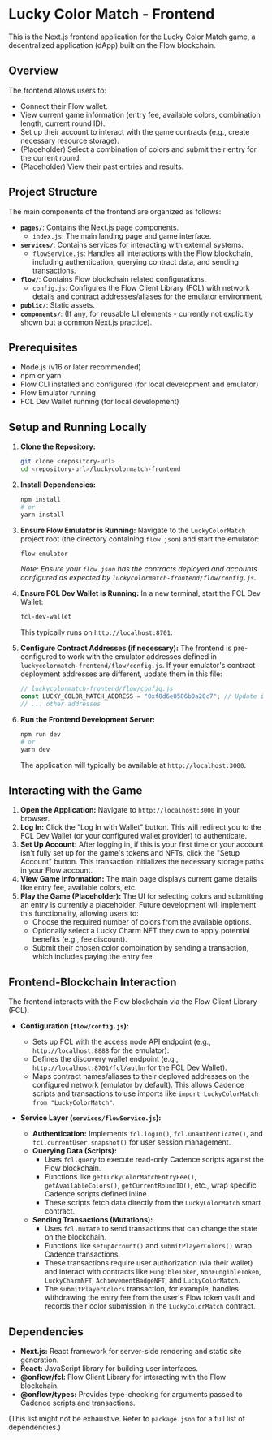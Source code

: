 # Lucky Color Match - Frontend

This is the Next.js frontend application for the Lucky Color Match game, a decentralized application (dApp) built on the Flow blockchain.

## Overview

The frontend allows users to:
- Connect their Flow wallet.
- View current game information (entry fee, available colors, combination length, current round ID).
- Set up their account to interact with the game contracts (e.g., create necessary resource storage).
- (Placeholder) Select a combination of colors and submit their entry for the current round.
- (Placeholder) View their past entries and results.

## Project Structure

The main components of the frontend are organized as follows:

-   **`pages/`**: Contains the Next.js page components.
    -   `index.js`: The main landing page and game interface.
-   **`services/`**: Contains services for interacting with external systems.
    -   `flowService.js`: Handles all interactions with the Flow blockchain, including authentication, querying contract data, and sending transactions.
-   **`flow/`**: Contains Flow blockchain related configurations.
    -   `config.js`: Configures the Flow Client Library (FCL) with network details and contract addresses/aliases for the emulator environment.
-   **`public/`**: Static assets.
-   **`components/`**: (If any, for reusable UI elements - currently not explicitly shown but a common Next.js practice).

## Prerequisites

-   Node.js (v16 or later recommended)
-   npm or yarn
-   Flow CLI installed and configured (for local development and emulator)
-   Flow Emulator running
-   FCL Dev Wallet running (for local development)

## Setup and Running Locally

1.  **Clone the Repository:**
    ```bash
    git clone <repository-url>
    cd <repository-url>/luckycolormatch-frontend
    ```

2.  **Install Dependencies:**
    ```bash
    npm install
    # or
    yarn install
    ```

3.  **Ensure Flow Emulator is Running:**
    Navigate to the `LuckyColorMatch` project root (the directory containing `flow.json`) and start the emulator:
    ```bash
    flow emulator
    ```
    *Note: Ensure your `flow.json` has the contracts deployed and accounts configured as expected by `luckycolormatch-frontend/flow/config.js`.*

4.  **Ensure FCL Dev Wallet is Running:**
    In a new terminal, start the FCL Dev Wallet:
    ```bash
    fcl-dev-wallet
    ```
    This typically runs on `http://localhost:8701`.

5.  **Configure Contract Addresses (if necessary):**
    The frontend is pre-configured to work with the emulator addresses defined in `luckycolormatch-frontend/flow/config.js`. If your emulator's contract deployment addresses are different, update them in this file:
    ```javascript
    // luckycolormatch-frontend/flow/config.js
    const LUCKY_COLOR_MATCH_ADDRESS = "0xf8d6e0586b0a20c7"; // Update if different
    // ... other addresses
    ```

6.  **Run the Frontend Development Server:**
    ```bash
    npm run dev
    # or
    yarn dev
    ```
    The application will typically be available at `http://localhost:3000`.

## Interacting with the Game

1.  **Open the Application:** Navigate to `http://localhost:3000` in your browser.
2.  **Log In:** Click the "Log In with Wallet" button. This will redirect you to the FCL Dev Wallet (or your configured wallet provider) to authenticate.
3.  **Set Up Account:** After logging in, if this is your first time or your account isn't fully set up for the game's tokens and NFTs, click the "Setup Account" button. This transaction initializes the necessary storage paths in your Flow account.
4.  **View Game Information:** The main page displays current game details like entry fee, available colors, etc.
5.  **Play the Game (Placeholder):** The UI for selecting colors and submitting an entry is currently a placeholder. Future development will implement this functionality, allowing users to:
    -   Choose the required number of colors from the available options.
    -   Optionally select a Lucky Charm NFT they own to apply potential benefits (e.g., fee discount).
    -   Submit their chosen color combination by sending a transaction, which includes paying the entry fee.

## Frontend-Blockchain Interaction

The frontend interacts with the Flow blockchain via the Flow Client Library (FCL).

-   **Configuration (`flow/config.js`):**
    -   Sets up FCL with the access node API endpoint (e.g., `http://localhost:8888` for the emulator).
    -   Defines the discovery wallet endpoint (e.g., `http://localhost:8701/fcl/authn` for the FCL Dev Wallet).
    -   Maps contract names/aliases to their deployed addresses on the configured network (emulator by default). This allows Cadence scripts and transactions to use imports like `import LuckyColorMatch from "LuckyColorMatch"`.

-   **Service Layer (`services/flowService.js`):**
    -   **Authentication:** Implements `fcl.logIn()`, `fcl.unauthenticate()`, and `fcl.currentUser.snapshot()` for user session management.
    -   **Querying Data (Scripts):**
        -   Uses `fcl.query` to execute read-only Cadence scripts against the Flow blockchain.
        -   Functions like `getLuckyColorMatchEntryFee()`, `getAvailableColors()`, `getCurrentRoundID()`, etc., wrap specific Cadence scripts defined inline.
        -   These scripts fetch data directly from the `LuckyColorMatch` smart contract.
    -   **Sending Transactions (Mutations):**
        -   Uses `fcl.mutate` to send transactions that can change the state on the blockchain.
        -   Functions like `setupAccount()` and `submitPlayerColors()` wrap Cadence transactions.
        -   These transactions require user authorization (via their wallet) and interact with contracts like `FungibleToken`, `NonFungibleToken`, `LuckyCharmNFT`, `AchievementBadgeNFT`, and `LuckyColorMatch`.
        -   The `submitPlayerColors` transaction, for example, handles withdrawing the entry fee from the user's Flow token vault and records their color submission in the `LuckyColorMatch` contract.

## Dependencies

-   **Next.js:** React framework for server-side rendering and static site generation.
-   **React:** JavaScript library for building user interfaces.
-   **@onflow/fcl:** Flow Client Library for interacting with the Flow blockchain.
-   **@onflow/types:** Provides type-checking for arguments passed to Cadence scripts and transactions.

(This list might not be exhaustive. Refer to `package.json` for a full list of dependencies.)
